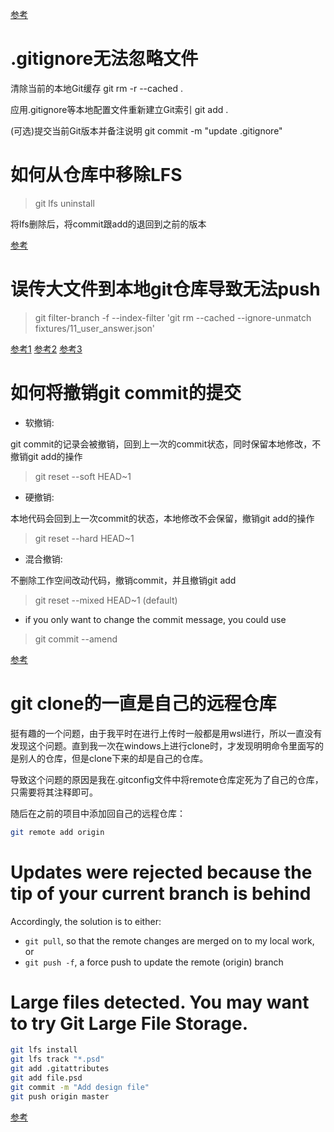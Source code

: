 [参考](https://www.runoob.com/git/git-remote-repo.html)

# .gitignore无法忽略文件

清除当前的本地Git缓存
git rm -r --cached .

应用.gitignore等本地配置文件重新建立Git索引
git add .

(可选)提交当前Git版本并备注说明
git commit -m "update .gitignore"

# 如何从仓库中移除LFS

> git lfs uninstall

将lfs删除后，将commit跟add的退回到之前的版本

[参考](https://blog.csdn.net/weixin_39278265/article/details/121103819)


# 误传大文件到本地git仓库导致无法push

> git filter-branch -f --index-filter 'git rm --cached --ignore-unmatch fixtures/11_user_answer.json'

[参考1](https://blog.csdn.net/qq_43827595/article/details/105673569)
[参考2](https://marcosantonocito.medium.com/fixing-the-gh001-large-files-detected-you-may-want-to-try-git-large-file-storage-43336b983272)
[参考3](https://stackoverflow.com/questions/33360043/git-error-need-to-remove-large-file)


# 如何将撤销git commit的提交

- 软撤销:

git commit的记录会被撤销，回到上一次的commit状态，同时保留本地修改，不撤销git add的操作

> git reset --soft HEAD~1

- 硬撤销:

本地代码会回到上一次commit的状态，本地修改不会保留，撤销git add的操作

> git reset --hard HEAD~1

- 混合撤销:

不删除工作空间改动代码，撤销commit，并且撤销git add

> git reset --mixed HEAD~1 (default)

- if you only want to change the commit message, you could use

> git commit --amend

[参考](https://blog.csdn.net/qq_32281471/article/details/95478314)


# git clone的一直是自己的远程仓库

挺有趣的一个问题，由于我平时在进行上传时一般都是用wsl进行，所以一直没有发现这个问题。直到我一次在windows上进行clone时，才发现明明命令里面写的是别人的仓库，但是clone下来的却是自己的仓库。

导致这个问题的原因是我在.gitconfig文件中将remote仓库定死为了自己的仓库，只需要将其注释即可。

随后在之前的项目中添加回自己的远程仓库：

```bash
git remote add origin
```


# Updates were rejected because the tip of your current branch is behind

Accordingly, the solution is to either:

- `git pull`, so that the remote changes are merged on to my local work, or
- `git push -f`, a force push to update the remote (origin) branch


# Large files detected. You may want to try Git Large File Storage.

```bash
git lfs install
git lfs track "*.psd"
git add .gitattributes
git add file.psd
git commit -m "Add design file"
git push origin master
```

[参考](https://git-lfs.github.com/)